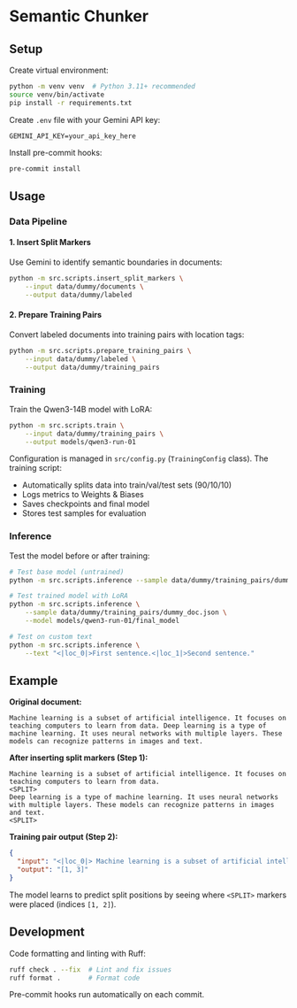 # Semantic Chunker

## Setup

Create virtual environment:
```bash
python -m venv venv  # Python 3.11+ recommended
source venv/bin/activate
pip install -r requirements.txt
```

Create `.env` file with your Gemini API key:
```env
GEMINI_API_KEY=your_api_key_here
```

Install pre-commit hooks:
```bash
pre-commit install
```

## Usage

### Data Pipeline

#### 1. Insert Split Markers

Use Gemini to identify semantic boundaries in documents:

```bash
python -m src.scripts.insert_split_markers \
    --input data/dummy/documents \
    --output data/dummy/labeled
```

#### 2. Prepare Training Pairs

Convert labeled documents into training pairs with location tags:

```bash
python -m src.scripts.prepare_training_pairs \
    --input data/dummy/labeled \
    --output data/dummy/training_pairs
```

### Training

Train the Qwen3-14B model with LoRA:

```bash
python -m src.scripts.train \
    --input data/dummy/training_pairs \
    --output models/qwen3-run-01
```

Configuration is managed in `src/config.py` (`TrainingConfig` class). The training script:
- Automatically splits data into train/val/test sets (90/10/10)
- Logs metrics to Weights & Biases
- Saves checkpoints and final model
- Stores test samples for evaluation

### Inference

Test the model before or after training:

```bash
# Test base model (untrained)
python -m src.scripts.inference --sample data/dummy/training_pairs/dummy_doc.json

# Test trained model with LoRA
python -m src.scripts.inference \
    --sample data/dummy/training_pairs/dummy_doc.json \
    --model models/qwen3-run-01/final_model

# Test on custom text
python -m src.scripts.inference \
    --text "<|loc_0|>First sentence.<|loc_1|>Second sentence."
```

## Example

**Original document:**
```
Machine learning is a subset of artificial intelligence. It focuses on teaching computers to learn from data. Deep learning is a type of machine learning. It uses neural networks with multiple layers. These models can recognize patterns in images and text.
```

**After inserting split markers (Step 1):**
```
Machine learning is a subset of artificial intelligence. It focuses on teaching computers to learn from data.
<SPLIT>
Deep learning is a type of machine learning. It uses neural networks with multiple layers. These models can recognize patterns in images and text. 
<SPLIT>
```

**Training pair output (Step 2):**
```json
{
  "input": "<|loc_0|> Machine learning is a subset of artificial intelligence. It focuses on teaching computers to learn from data. <|loc_1|> Deep learning is a type of machine learning. It uses neural networks with multiple layers. <|loc_2|> These models can recognize patterns in images and text. <|loc_3|>",
  "output": "[1, 3]"
}
```

The model learns to predict split positions by seeing where `<SPLIT>` markers were placed (indices `[1, 2]`).

## Development

Code formatting and linting with Ruff:
```bash
ruff check . --fix  # Lint and fix issues
ruff format .       # Format code
```

Pre-commit hooks run automatically on each commit.
